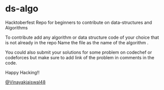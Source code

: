 # ds-algo
Hacktoberfest Repo for beginners to contribute on data-structures and Algorithms

To contribute add any algorithm or data structure code of your choice that is not already in the repo
Name the file as the name of the algorithm .

You could also submit your solutions for some problem on codechef or codeforces but make sure to add link of the problem in comments in the code.

Happy Hacking!!

[@Vinayakjaiswal48](https://github.com/Vinayakjaiswal07)